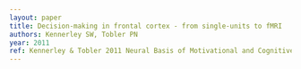 ```yaml
---
layout: paper
title: Decision-making in frontal cortex - from single-units to fMRI
authors: Kennerley SW, Tobler PN
year: 2011
ref: Kennerley & Tobler 2011 Neural Basis of Motivational and Cognitive Control
---
```

